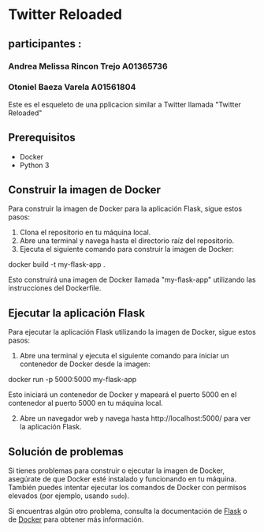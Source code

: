 # Twitter Reloaded

## participantes :

### Andrea Melissa Rincon Trejo A01365736

### Otoniel Baeza Varela A01561804

Este es el esqueleto de una pplicacion similar a Twitter llamada "Twitter Reloaded"

## Prerequisitos

- Docker
- Python 3

## Construir la imagen de Docker

Para construir la imagen de Docker para la aplicación Flask, sigue estos pasos:

1. Clona el repositorio en tu máquina local.
2. Abre una terminal y navega hasta el directorio raíz del repositorio.
3. Ejecuta el siguiente comando para construir la imagen de Docker:

docker build -t my-flask-app .

Esto construirá una imagen de Docker llamada "my-flask-app" utilizando las instrucciones del Dockerfile.

## Ejecutar la aplicación Flask

Para ejecutar la aplicación Flask utilizando la imagen de Docker, sigue estos pasos:

1. Abre una terminal y ejecuta el siguiente comando para iniciar un contenedor de Docker desde la imagen:

docker run -p 5000:5000 my-flask-app

Esto iniciará un contenedor de Docker y mapeará el puerto 5000 en el contenedor al puerto 5000 en tu máquina local.

2. Abre un navegador web y navega hasta http://localhost:5000/ para ver la aplicación Flask.

## Solución de problemas

Si tienes problemas para construir o ejecutar la imagen de Docker, asegúrate de que Docker esté instalado y funcionando en tu máquina. También puedes intentar ejecutar los comandos de Docker con permisos elevados (por ejemplo, usando `sudo`).

Si encuentras algún otro problema, consulta la documentación de [Flask](https://flask.palletsprojects.com/) o de [Docker](https://docs.docker.com/) para obtener más información.

